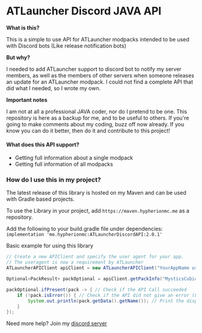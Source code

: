 # ATLauncher Discord JAVA API

**What is this?**

This is a simple to use API for ATLauncher modpacks intended to be used with Discord bots (Like release notification bots)


**But why?**

I needed to add ATLauncher support to discord bot to notify my server members, as well as the members of other servers when someone releases an update for an ATLauncher modpack. I could not find a complete API that did what I needed, so I wrote my own.

**Important notes**

I am not at all a professional JAVA coder, nor do I pretend to be one. This repository is here as a backup for me, and to be useful to others. If you're going to make comments about my coding, buzz off now already. If you know you can do it better, then do it and contribute to this project!

#### What does this API support?

* Getting full information about a single modpack
* Getting full information of all modpacks

### How do I use this in my project?

The latest release of this library is hosted on my Maven and can be used with Gradle based projects.

To use the Library in your project, add `https://maven.hypherionmc.me` as a repository.

Add the following to your build.gradle file under dependencies:
`implementation 'me.hypherionmc:ATLauncherDiscordAPI:2.0.1'`

Basic example for using this library

```java
// Create a new APIClient and specify the user agent for your app.
// The useragent is now a requirement by ATLauncher
ATLauncherAPIClient apiClient = new ATLauncherAPIClient("YourAppName user@gmail.com");

Optional<PackResult> packOptional = apiClient.getPackInfo("MysticsCubicChunksModpack"); // Retrieve the info of a single pack

packOptional.ifPresent(pack -> { // Check if the API Call succeeded
    if (!pack.isError()) { // Check if the API did not give an error (Like pack not found, etc)
        System.out.println(pack.getData().getName()); // Print the display name of the pack to the console
    }
});
```

Need more help? Join my [discord server](https://discord.gg/PdVnXf9) 